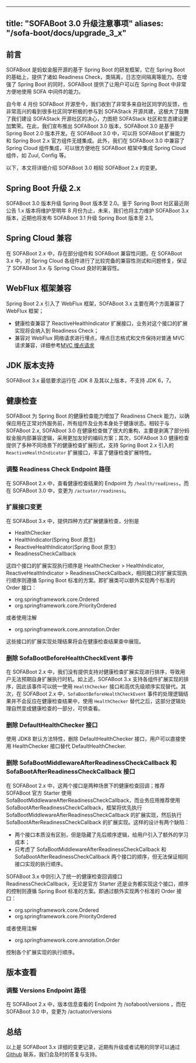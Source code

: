 
---
title: "SOFABoot 3.0 升级注意事项"
aliases: "/sofa-boot/docs/upgrade_3_x"
---


## 前言 
SOFABoot 是蚂蚁金服开源的基于 Spring Boot 的研发框架，它在 Spring Boot 的基础上，提供了诸如 Readiness Check，类隔离，日志空间隔离等能力。在增强了 Spring Boot 的同时，SOFABoot 提供了让用户可以在 Spring Boot 中非常方便地使用 SOFA 中间件的能力。

自今年 4 月份 SOFABoot 开源至今，我们收到了非常多来自社区同学的反馈，也非常高兴的看到很多社区同学积极的参与到 SOFAStack 开源共建，这极大了鼓舞了我们建设 SOFAStack 开源社区的决心，力图把 SOFAStack 社区和生态建设更加繁荣。在此，我们宣布推出 SOFABoot 3.0 版本，SOFABoot 3.0 是基于 Spring Boot 2.0 版本开发。在 SOFABoot 3.0 中，可以将 SOFABoot 扩展能力和 Spring Boot 2.x 官方组件无缝集成。此外，我们在 SOFABoot 3.0 中兼容了 Spring Cloud 组件集成，可以很方便地在 SOFABoot 框架中集成 Spring Cloud 组件，如 Zuul, Config 等。

以下，本文将详细介绍 SOFABoot 3.0 相较 SOFABoot 2.x 的变更。

## Spring Boot 升级 2.x
SOFABoot 3.0 版本升级 Spring Boot 版本至 2.0。鉴于 Spring Boot 社区最近刚公告 1.x 版本将维护至明年 8 月份为止，未来，我们也将主力维护 SOFABoot 3.x 版本，近期也将发布 SOFABoot 3.1 升级 Spring Boot 版本至 2.1。

## Spring Cloud 兼容
在 SOFABoot 2.x 中，存在部分组件和 SOFABoot 兼容性问题。在 SOFABoot 3.x 中，对 Spring Cloud 各组件进行了比较完备的兼容性测试和问题修复，保证了 SOFABoot 3.x 与 Spring Cloud 良好的兼容性。

## WebFlux 框架兼容
Spring Boot 2.x 引入了 WebFlux 框架，SOFABoot 3.x 主要在两个方面兼容了 WebFlux 框架；
+ 健康检查兼容了 ReactiveHealthIndicator 扩展接口，业务对这个接口的扩展实现将会纳入到 Readiness Check；
+ 兼容对 WebFlux 网络请求进行埋点，埋点日志格式和文件保持对普通 MVC 请求兼容，详细参考[MVC 埋点请求](https://www.sofastack.tech/sofa-tracer/docs/Usage_Of_MVC)

## JDK 版本支持
SOFABoot 3.x 最低要求运行在 JDK 8 及其以上版本，不支持 JDK 6，7。

## 健康检查
SOFABoot 为 Spring Boot 的健康检查能力增加了 Readiness Check 能力，以确保应用在正常对外服务前，所有组件及业务本身处于健康状态。相较于与 SOFABoot 2.x, SOFABoot 3.0 在健康检查做了很大的重构，主要是剥离了部分蚂蚁金服内部兼容逻辑，采用更加友好的编码方案；其次，SOFABoot 3.0 健康检查提供了多种不同场景下的健康检查扩展形式，支持 Spring Boot 2.x 引入的 `ReactiveHealthIndicator` 扩展接口，丰富了健康检查扩展特性。

### 调整 Readiness Check Endpoint 路径
在 SOFABoot 2.x 中，查看健康检查结果的 Endpoint 为 `/health/readiness`，而在 SOFABoot 3.0 中，变更为 `/actuator/readiness`。

### 扩展接口变更
在 SOFABoot 3.x 中，提供四种方式扩展健康检查，分别是
+ HealthChecker
+ HealthIndicator(Spring Boot 原生)
+ ReactiveHealthIndicator(Spring Boot 原生)
+ ReadinessCheckCallback

这四个接口的扩展实现执行顺序是 HealthChecker > HealthIndicator, ReactiveHealthIndicator > ReadinessCheckCallback，相同接口的扩展实现执行顺序则遵循 Spring Boot 标准的方案。即扩展类可以额外实现两个标准的 Order 接口：

+ org.springframework.core.Ordered
+ org.springframework.core.PriorityOrdered

或者使用注解

+ org.springframework.core.annotation.Order

这些接口的扩展实现处理结果将会在健康检查结果查中展现。

### 删除 SofaBootBeforeHealthCheckEvent 事件
在 SOFABoot 2.x 中，我们没有提供支持对健康检查扩展实现进行排序，导致用户无法预期自身扩展执行时机。如上述，SOFABoot 3.x 支持各组件扩展实现的排序，因此该事件可以统一使用 `HealthChecker` 接口和高优先级顺序实现替代。其次，在 SOFABoot 2.x 中，`SofaBootBeforeHealthCheckEvent` 事件的处理逻辑结果并不会反应在健康检查结果中，使用 `HealthChecker` 替代之后，这部分逻辑处理自然变成健康检查的一部分，可供查看。

### 删除 DefaultHealthChecker 接口
使用 JDK8 默认方法特性，删除 DefaultHealthChecker 接口，用户可以直接使用 HealthChecker 接口替代 DefaultHealthChecker.

### 删除 SofaBootMiddlewareAfterReadinessCheckCallback 和 SofaBootAfterReadinessCheckCallback 接口
在 SOFABoot 2.x 中，这两个接口是两种场景下的健康检查回调；推荐 SOFABoot 官方 Starter 使用 SofaBootMiddlewareAfterReadinessCheckCallback，而业务应用推荐使用 SofaBootAfterReadinessCheckCallback，框架将优先执行 SofaBootMiddlewareAfterReadinessCheckCallback 的扩展实现，然后执行 SofaBootAfterReadinessCheckCallback 的扩展实现。这样的设计有两个缺陷：
+ 两个接口本质没有区别，但是隐藏了先后顺序逻辑，给用户引入了额外的学习成本；
+ 只考虑了 SofaBootMiddlewareAfterReadinessCheckCallback 和 SofaBootAfterReadinessCheckCallback 两个接口的顺序，但无法保证相同接口实现的执行顺序。

SOFABoot 3.x 中则引入了统一的健康检查回调接口 ReadinessCheckCallback，无论是官方 Starter 还是业务都实现这个接口，顺序的控制则遵循 Spring Boot 标准的方案。即通过额外实现两个标准的 Order 接口：

+ org.springframework.core.Ordered
+ org.springframework.core.PriorityOrdered

或者使用注解

+ org.springframework.core.annotation.Order

控制各个扩展实现的执行顺序。
## 版本查看
### 调整 Versions Endpoint 路径
在 SOFABoot 2.x 中，版本信息查看的 Endpoint 为 /sofaboot/versions ，而在 SOFABoot 3.0 中，变更为 /actuator/versions

## 总结
以上是 SOFABoot 3.x 详细的变更记录，近期有升级或者试用的同学可以通过 [Github](https://github.com/sofastack/sofa-boot) 联系，我们会及时的答复与支持。
